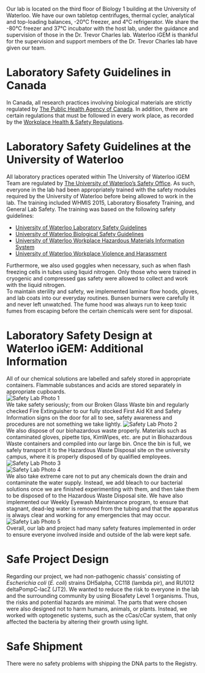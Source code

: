Our lab is located on the third floor of Biology 1 building at the University of Waterloo. We have our own tabletop centrifuges, thermal cycler, analytical and top-loading balances, -20°C freezer, and 4°C refrigerator. We share the -80°C freezer and 37°C incubator with the host lab, under the guidance and supervision of those in the Dr. Trevor Charles lab. Waterloo iGEM is thankful for the supervision and support members of the Dr. Trevor Charles lab have given our team. 

# Laboratory Safety Guidelines in Canada

In Canada, all research practices involving biological materials are strictly regulated by [The Public Health Agency of Canada](https://www.canada.ca/en/public-health.html). In addition, there are certain regulations that must be followed in every work place, as recorded by the [Workplace Health & Safety Regulations](https://www.canada.ca/en/employment-social-development/programs/health-safety.html).

# Laboratory Safety Guidelines at the University of Waterloo
 All laboratory practices operated within The University of Waterloo iGEM Team are regulated by [The University of Waterloo’s Safety Office](https://uwaterloo.ca/safety-office/). As such, everyone in the lab had been appropriately trained with the safety modules required by the University of Waterloo before being allowed to work in the lab. The training included WHMIS 2015, Laboratory Biosafety Training, and General Lab Safety. The training was based on the following safety guidelines:  
* [University of Waterloo Laboratory Safety Guidelines](https://uwaterloo.ca/safety-office/programs-and-procedures/laboratory-safety)
* [University of Waterloo Biological Safety Guidelines](https://uwaterloo.ca/safety-office/programs-and-procedures/laboratory-safety/biological-safety-program)
* [University of Waterloo Workplace Hazardous Materials Information System](https://uwaterloo.ca/safety-office/programs-and-procedures/whmis)
* [University of Waterloo Workplace Violence and Harassment](https://uwaterloo.ca/safety-office/programs-and-procedures/workplace-violence-and-harassment)

Furthermore, we also used goggles when necessary, such as when flash freezing cells in tubes using liquid nitrogen. Only those who were trained in cryogenic and compressed gas safety were allowed to collect and work with the liquid nitrogen.  
To maintain sterility and safety, we implemented laminar flow hoods, gloves, and lab coats into our everyday routines. Bunsen burners were carefully lit and never left unwatched. The fume hood was always run to keep toxic fumes from escaping before the certain chemicals were sent for disposal. 

# Laboratory Safety Design at Waterloo iGEM: Additional Information

All of our chemical solutions are labelled and safely stored in appropriate containers. Flammable substances and acids are stored separately in appropriate cupboards.  
![Safety Lab Photo 1](http://2018.igem.org/wiki/images/1/16/T--Waterloo--Waterloo--Safety_Lab_Photo_1--.jpeg)  
We take safety seriously; from our Broken Glass Waste bin and regularly checked Fire Extinguisher  to our fully stocked First Aid Kit and Safety Information signs on the door for all to see, safety awareness and procedures are not something we take lightly. 
![Safety Lab Photo 2](http://2018.igem.org/wiki/images/9/93/T--Waterloo--Waterloo--Safety_Lab_Photo_2--.jpeg)  
We also dispose of our biohazardous waste properly. Materials such as contaminated gloves, pipette tips, KimWipes, etc. are put in Biohazardous Waste containers and compiled into our large bin. Once the bin is full, we safely transport it to the Hazardous Waste Disposal site on the university campus, where it is properly disposed of by qualified employees.  
![Safety Lab Photo 3](http://2018.igem.org/wiki/images/1/19/T--Waterloo--Waterloo--Safety_Lab_Photo_3--.jpeg)  
![Safety Lab Photo 4](http://2018.igem.org/wiki/images/2/25/T--Waterloo--Waterloo--Safety_Lab_Photo_4--.jpeg)  
We also take extreme care not to put any chemicals down the drain and contaminate the water supply. Instead, we add bleach to our bacterial solutions once we are finished experimenting with them, and then take them to be disposed of to the Hazardous Waste Disposal site. We have also implemented our Weekly Eyewash Maintenance program, to ensure that stagnant, dead-leg water is removed from the tubing and that the apparatus is always clear and working for any emergencies that may occur.  
![Safety Lab Photo 5](http://2018.igem.org/wiki/images/4/4b/T--Waterloo--Waterloo--Safety_Lab_Photo_5--.jpeg)  
Overall, our lab and project had many safety features implemented in order to ensure everyone involved inside and outside of the lab were kept safe. 

# Safe Project Design
Regarding our project, we had non-pathogenic chassis’ consisting of *Escherichia coli* (*E. coli*) strains DH5alpha, CC118 (lambda pir), and RU1012 deltaPompC-lacZ (JT2). We wanted to reduce the risk to everyone in the lab and the surrounding community by using Biosafety Level 1 organisms. Thus, the risks and potential hazards are minimal. The parts that were chosen were also designed not to harm humans, animals, or plants. Instead, we worked with optogenetic systems, such as the cCas/cCar system, that only affected the bacteria by altering their growth using light. 

# Safe Shipment
There were no safety problems with shipping the DNA parts to the Registry. 
